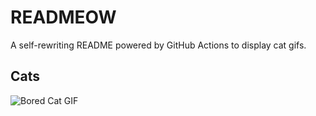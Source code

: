 # READMEOW

A self-rewriting README powered by GitHub Actions to display cat gifs.

## Cats

![Bored Cat GIF](https://media2.giphy.com/media/v1.Y2lkPTlhY2QwMmRha29nemY3ZDNubGR3bmw5NHgxNjMyM3A3NW56d2FuNXo0ZjJ6eGVxcyZlcD12MV9naWZzX3NlYXJjaCZjdD1n/mlvseq9yvZhba/200.gif)
